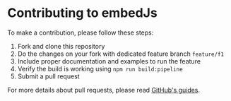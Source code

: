 # Contributing to embedJs

To make a contribution, please follow these steps:

1. Fork and clone this repository
2. Do the changes on your fork with dedicated feature branch `feature/f1`
3. Include proper documentation and examples to run the feature
4. Verify the build is working using `npm run build:pipeline`
5. Submit a pull request

For more details about pull requests, please read [GitHub's guides](https://docs.github.com/en/pull-requests/collaborating-with-pull-requests/proposing-changes-to-your-work-with-pull-requests/creating-a-pull-request).

